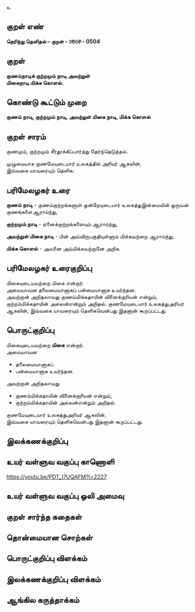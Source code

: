 உ

## குறள் எண் 

**தெரிந்து தெளிதல்  – குறள் - ௦௫௦௪ - 0504**  

## குறள் 

**குணம்நாடிக் குற்றமும் நாடி அவற்றுள்   
மிகைநாடி மிக்க கொளல்.**

## கொண்டு கூட்டும் முறை

**குணம் நாடி, குற்றமும் நாடி, அவற்றுள் மிகை நாடி, மிக்க கொளல்**  

## குறள் சாரம் 
குணமும், குற்றமும் சீர்தூக்கிப்பார்த்து தேர்ந்தெடுத்தல்.  

முழுமையாக குணமேயுடையார் உலகத்தில் அரியர் ஆகலின்,  
இவ்வகை யாவரையும் தெளிக.  

## பரிமேலழகர் உரை

**குணம் நாடி** - குணம்குற்றங்களுள் ஒன்றேயுடையார் உலகத்துஇன்மையின் ஒருவன் குணங்களைஆராய்ந்து,  

**குற்றமும் நாடி** - ஏனைக்குற்றங்களையும் ஆராய்ந்து,  

**அவற்றுள் மிகை நாடி** - பின் அவ்விருபகுதியுள்ளும் மிக்கவற்றை ஆராய்ந்து,  

**மிக்க கொளல்** - அவனை அம்மிக்கவற்றானே அறிக.  

## பரிமேலழகர் உரைகுறிப்பு   

மிகையுடையவற்றை மிகை என்றார்.  
அவையாவன தலைமையானாகப் பன்மையானாக உயர்ந்தன.  
அவற்றான் அறிதலாவது குணம்மிக்கதாயின் வினைக்குரியன் என்றும், குற்றம்மிக்கதாயின் அல்லன்என்றும் அறிதல். குணமேயுடையார் உலகத்துஅரியர் ஆகலின், இவ்வகை யாவரையும் தெளிகவென்பது இதனான் கூறப்பட்டது.   

## பொருட்குறிப்பு 

மிகையுடையவற்றை **மிகை** என்றார்.  
அவையாவன   
* தலைமையானாகப்   
* பன்மையானாக உயர்ந்தன.  

அவற்றான் அறிதலாவது  
* குணம்மிக்கதாயின் வினைக்குரியன் என்றும்,  
* குற்றம்மிக்கதாயின் அல்லன்என்றும் அறிதல்.  

குணமேயுடையார் உலகத்துஅரியர் ஆகலின்,  
இவ்வகை யாவரையும் தெளிகவென்பது இதனான் கூறப்பட்டது.   

## இலக்கணக்குறிப்பு  


## உயர் வள்ளுவ வகுப்பு காணொளி

https://youtu.be/PDT_I7UQAFM?t=2227

## உயர் வள்ளுவ வகுப்பு ஒலி அமைவு 

 
## குறள் சார்ந்த கதைகள் 


## தொன்மையான சொற்கள்


## பொருட்குறிப்பு விளக்கம்


## இலக்கணக்குறிப்பு விளக்கம்


## ஆங்கில கருத்தாக்கம் 


